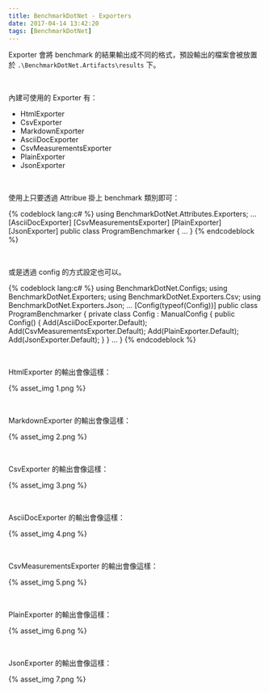 ```yaml
---
title: BenchmarkDotNet - Exporters
date: 2017-04-14 13:42:20
tags: [BenchmarkDotNet]
---
```


Exporter 會將 benchmark 的結果輸出成不同的格式，預設輸出的檔案會被放置於 `.\BenchmarkDotNet.Artifacts\results` 下。  

<!-- More -->

<br/>


內建可使用的 Exporter 有：  
- HtmlExporter
- CsvExporter
- MarkdownExporter
- AsciiDocExporter
- CsvMeasurementsExporter
- PlainExporter
- JsonExporter

<br/>


使用上只要透過 Attribue 掛上 benchmark 類別即可：

{% codeblock lang:c# %}
using BenchmarkDotNet.Attributes.Exporters;
…
[AsciiDocExporter] 
[CsvMeasurementsExporter] 
[PlainExporter] 
[JsonExporter] 
public class ProgramBenchmarker { 
  …
}
{% endcodeblock %}

<br/>


或是透過 config 的方式設定也可以。

{% codeblock lang:c# %}
using BenchmarkDotNet.Configs; 
using BenchmarkDotNet.Exporters; 
using BenchmarkDotNet.Exporters.Csv; 
using BenchmarkDotNet.Exporters.Json; 
…
[Config(typeof(Config))] 
public class ProgramBenchmarker { 
  private class Config : ManualConfig { 
    public Config() { 
      Add(AsciiDocExporter.Default); 
      Add(CsvMeasurementsExporter.Default); 
      Add(PlainExporter.Default); 
      Add(JsonExporter.Default); 
    } 
  } 
  …
}
{% endcodeblock %}

<br/>


HtmlExporter 的輸出會像這樣：

{% asset_img 1.png %}

<br/>


MarkdownExporter 的輸出會像這樣：

{% asset_img 2.png %}

<br/>


CsvExporter 的輸出會像這樣：

{% asset_img 3.png %}

<br/>


AsciiDocExporter 的輸出會像這樣：

{% asset_img 4.png %}

<br/>


CsvMeasurementsExporter 的輸出會像這樣：

{% asset_img 5.png %}

<br/>


PlainExporter 的輸出會像這樣：

{% asset_img 6.png %}

<br/>


JsonExporter 的輸出會像這樣：

{% asset_img 7.png %}

<br/>